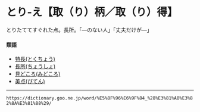 # とり‐え【取（り）柄／取（り）得】

とりたててすぐれた点。長所。「―のない人」「丈夫だけが―」

#### 類語

-   [特長(とくちょう)](https://dictionary.goo.ne.jp/word/%E7%89%B9%E9%95%B7/#jn-158162)
-   [長所(ちょうしょ)](https://dictionary.goo.ne.jp/word/%E9%95%B7%E6%89%80/#jn-144383)
-   [見どころ(みどころ)](https://dictionary.goo.ne.jp/word/%E8%A6%8B%E6%89%80_%28%E3%81%BF%E3%81%A9%E3%81%93%E3%82%8D%29/#jn-212629)
-   [美点(びてん)](https://dictionary.goo.ne.jp/word/%E7%BE%8E%E7%82%B9/#jn-185749)

---
`https://dictionary.goo.ne.jp/word/%E5%8F%96%E6%9F%84_%28%E3%81%A8%E3%82%8A%E3%81%88%29/`